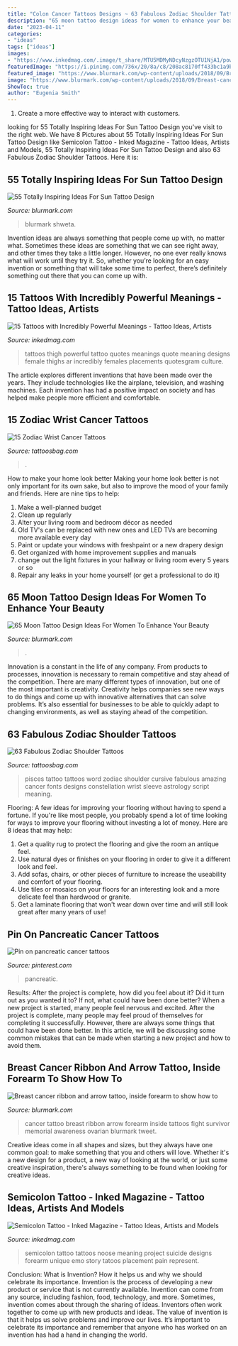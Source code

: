 ```yaml
---
title: "Colon Cancer Tattoos Designs ~ 63 Fabulous Zodiac Shoulder Tattoos"
description: "65 moon tattoo design ideas for women to enhance your beauty"
date: "2023-04-11"
categories:
- "ideas"
tags: ["ideas"]
images:
- "https://www.inkedmag.com/.image/t_share/MTU5MDMyNDcyNzgzOTU1NjA1/powerful-feat.jpg"
featuredImage: "https://i.pinimg.com/736x/20/8a/c8/208ac8170ff433bc1a9b56867b377bbd.jpg"
featured_image: "https://www.blurmark.com/wp-content/uploads/2018/09/Breast-cancer-ribbon-and-arrow-tattoo-inside-forearm-to-show-how-to-fight-with-cancer..jpg"
image: "https://www.blurmark.com/wp-content/uploads/2018/09/Breast-cancer-ribbon-and-arrow-tattoo-inside-forearm-to-show-how-to-fight-with-cancer..jpg"
ShowToc: true
author: "Eugenia Smith"
---
```



1. Create a more effective way to interact with customers.

	

		
looking for 55 Totally Inspiring Ideas For Sun Tattoo Design you've visit to the right web. We have 8 Pictures about 55 Totally Inspiring Ideas For Sun Tattoo Design like Semicolon Tattoo - Inked Magazine - Tattoo Ideas, Artists and Models, 55 Totally Inspiring Ideas For Sun Tattoo Design and also 63 Fabulous Zodiac Shoulder Tattoos. Here it is:
		
    
## 55 Totally Inspiring Ideas For Sun Tattoo Design

<img loading=lazy src="https://www.blurmark.com/wp-content/uploads/2017/04/Colored-Sun-Tattoo-On-Arm-1024x1024.jpg" onerror="this.onerror=null;this.src='https://tse3.mm.bing.net/th?id=OIP.CL6WSGyGuTP_GsJ2Ae_UQgHaHa&amp;pid=15.1';" alt="55 Totally Inspiring Ideas For Sun Tattoo Design">

_Source: blurmark.com_

>blurmark shweta. 

	

Invention ideas are always something that people come up with, no matter what. Sometimes these ideas are something that we can see right away, and other times they take a little longer. However, no one ever really knows what will work until they try it. So, whether you’re looking for an easy invention or something that will take some time to perfect, there’s definitely something out there that you can come up with.

    
## 15 Tattoos With Incredibly Powerful Meanings - Tattoo Ideas, Artists

<img loading=lazy src="https://www.inkedmag.com/.image/t_share/MTU5MDMyNDcyNzgzOTU1NjA1/powerful-feat.jpg" onerror="this.onerror=null;this.src='https://tse3.mm.bing.net/th?id=OIP.FbKeFB_oSBG6Yc-BYIN9PgHaF7&amp;pid=15.1';" alt="15 Tattoos with Incredibly Powerful Meanings - Tattoo Ideas, Artists">

_Source: inkedmag.com_

>tattoos thigh powerful tattoo quotes meanings quote meaning designs female thighs ar incredibly females placements quotesgram culture. 

	

The article explores different inventions that have been made over the years. They include technologies like the airplane, television, and washing machines. Each invention has had a positive impact on society and has helped make people more efficient and comfortable.

    
## 15 Zodiac Wrist Cancer Tattoos

<img loading=lazy src="https://www.tattoosbag.com/wp-content/uploads/2016/09/Zodiac-Cancer-Tattoo-On-Wrist-wct115.jpg" onerror="this.onerror=null;this.src='https://tse2.mm.bing.net/th?id=OIP.-JThA__rc5gY53cDdC0-NwHaFs&amp;pid=15.1';" alt="15 Zodiac Wrist Cancer Tattoos">

_Source: tattoosbag.com_

>. 

	

How to make your home look better
Making your home look better is not only important for its own sake, but also to improve the mood of your family and friends. Here are nine tips to help: 
1. Make a well-planned budget
2. Clean up regularly
3. Alter your living room and bedroom décor as needed
4. Old TV's can be replaced with new ones and LED TVs are becoming more available every day 
5. Paint or update your windows with freshpaint or a new drapery design 
6. Get organized with home improvement supplies and manuals 
7. change out the light fixtures in your hallway or living room every 5 years or so 
8. Repair any leaks in your home yourself (or get a professional to do it) 

    
## 65 Moon Tattoo Design Ideas For Women To Enhance Your Beauty

<img loading=lazy src="https://www.blurmark.com/wp-content/uploads/2017/03/Lace-Moon-Tattoo.jpg" onerror="this.onerror=null;this.src='https://tse1.mm.bing.net/th?id=OIP.lmk2PD66TnL-OaWsn_L_YAHaKG&amp;pid=15.1';" alt="65 Moon Tattoo Design Ideas For Women To Enhance Your Beauty">

_Source: blurmark.com_

>. 

	

Innovation is a constant in the life of any company. From products to processes, innovation is necessary to remain competitive and stay ahead of the competition. There are many different types of innovation, but one of the most important is creativity. Creativity helps companies see new ways to do things and come up with innovative alternatives that can solve problems. It’s also essential for businesses to be able to quickly adapt to changing environments, as well as staying ahead of the competition.

    
## 63 Fabulous Zodiac Shoulder Tattoos

<img loading=lazy src="http://www.tattoosbag.com/wp-content/uploads/2016/08/Pisces-Tattoo-Design-zst1073.jpg" onerror="this.onerror=null;this.src='https://tse2.mm.bing.net/th?id=OIP.Z-n0RUeP60UjXBgHRMF1lgHaJ4&amp;pid=15.1';" alt="63 Fabulous Zodiac Shoulder Tattoos">

_Source: tattoosbag.com_

>pisces tattoo tattoos word zodiac shoulder cursive fabulous amazing cancer fonts designs constellation wrist sleeve astrology script meaning. 

	

Flooring: A few ideas for improving your flooring without having to spend a fortune.
If you're like most people, you probably spend a lot of time looking for ways to improve your flooring without investing a lot of money. Here are 8 ideas that may help: 
1. Get a quality rug to protect the flooring and give the room an antique feel. 
2. Use natural dyes or finishes on your flooring in order to give it a different look and feel. 
3. Add sofas, chairs, or other pieces of furniture to increase the useability and comfort of your flooring. 
4. Use tiles or mosaics on your floors for an interesting look and a more delicate feel than hardwood or granite. 
5. Get a laminate flooring that won't wear down over time and will still look great after many years of use! 

    
## Pin On Pancreatic Cancer Tattoos

<img loading=lazy src="https://i.pinimg.com/736x/20/8a/c8/208ac8170ff433bc1a9b56867b377bbd.jpg" onerror="this.onerror=null;this.src='https://tse3.mm.bing.net/th?id=OIP.aOxgcEMaahlcPcYKX1VP4wHaNK&amp;pid=15.1';" alt="Pin on pancreatic cancer tattoos">

_Source: pinterest.com_

>pancreatic. 

	

Results: After the project is complete, how did you feel about it? Did it turn out as you wanted it to? If not, what could have been done better?
When a new project is started, many people feel nervous and excited. After the project is complete, many people may feel proud of themselves for completing it successfully. However, there are always some things that could have been done better. In this article, we will be discussing some common mistakes that can be made when starting a new project and how to avoid them.

    
## Breast Cancer Ribbon And Arrow Tattoo, Inside Forearm To Show How To

<img loading=lazy src="https://www.blurmark.com/wp-content/uploads/2018/09/Breast-cancer-ribbon-and-arrow-tattoo-inside-forearm-to-show-how-to-fight-with-cancer..jpg" onerror="this.onerror=null;this.src='https://tse3.mm.bing.net/th?id=OIP.2gotyWfo1qHIrV_UTxekLgAAAA&amp;pid=15.1';" alt="Breast cancer ribbon and arrow tattoo, inside forearm to show how to">

_Source: blurmark.com_

>cancer tattoo breast ribbon arrow forearm inside tattoos fight survivor memorial awareness ovarian blurmark tweet. 

	

Creative ideas come in all shapes and sizes, but they always have one common goal: to make something that you and others will love. Whether it's a new design for a product, a new way of looking at the world, or just some creative inspiration, there's always something to be found when looking for creative ideas.

    
## Semicolon Tattoo - Inked Magazine - Tattoo Ideas, Artists And Models

<img loading=lazy src="https://www.inkedmag.com/.image/t_share/MTU5MDMyNDU1NjA2NzczMzk3/semicolon_campbell.jpg" onerror="this.onerror=null;this.src='https://tse1.mm.bing.net/th?id=OIP.r9d3P8wAXDCQ9Uzc7oBk1gHaHa&amp;pid=15.1';" alt="Semicolon Tattoo - Inked Magazine - Tattoo Ideas, Artists and Models">

_Source: inkedmag.com_

>semicolon tattoo tattoos noose meaning project suicide designs forearm unique emo story tatoos placement pain represent. 

	

Conclusion: What is Invention? How it helps us and why we should celebrate its importance.
Invention is the process of developing a new product or service that is not currently available. Invention can come from any source, including fashion, food, technology, and more. Sometimes, invention comes about through the sharing of ideas. Inventors often work together to come up with new products and ideas. The value of invention is that it helps us solve problems and improve our lives. It’s important to celebrate its importance and remember that anyone who has worked on an invention has had a hand in changing the world.

